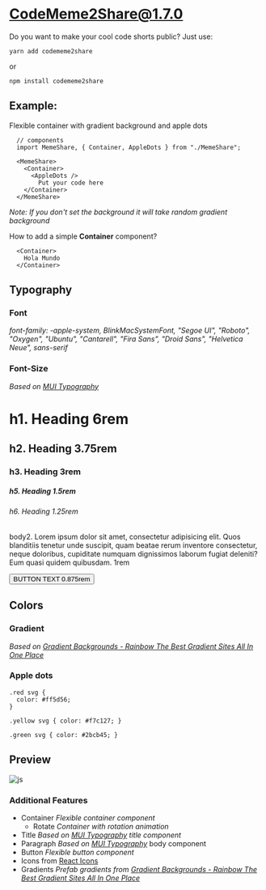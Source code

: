 # CodeMeme2Share@1.7.0

Do you want to make your cool code shorts public?
Just use:

```
yarn add codememe2share
```

or

```
npm install codememe2share
```

## Example:

Flexible container with gradient background and apple dots

```
  // components
  import MemeShare, { Container, AppleDots } from "./MemeShare";

  <MemeShare>
    <Container>
      <AppleDots />
        Put your code here
    </Container>
  </MemeShare>
```

<i>Note: If you don't set the background it will take random gradient background</i>

How to add a simple <strong>Container</strong> component?

```
  <Container>
    Hola Mundo
  </Container>
```

## Typography

### Font

<i>font-family: -apple-system, BlinkMacSystemFont, "Segoe UI", "Roboto", "Oxygen", "Ubuntu", "Cantarell", "Fira Sans", "Droid Sans", "Helvetica Neue", sans-serif</i>

### Font-Size

<i>Based on [MUI Typography](https://mui.com/components/typography)</i>

<h1>h1. Heading 6rem</h1>
<h2>h2. Heading 3.75rem</h2>
<h3>h3. Heading 3rem</h3>
<h4h4. Heading 2.125rem</h4>
<h5>h5. Heading 1.5rem</h5>
<h6>h6. Heading 1.25rem</h6>
<p>body2. Lorem ipsum dolor sit amet, consectetur adipisicing elit. Quos blanditiis tenetur unde suscipit, quam beatae rerum inventore consectetur, neque doloribus, cupiditate numquam dignissimos laborum fugiat deleniti? Eum quasi quidem quibusdam. 1rem</p>
<button>BUTTON TEXT 0.875rem</button>

## Colors

### Gradient

<i>Based on [Gradient Backgrounds - Rainbow The Best Gradient Sites All In One Place](https://cssgradient.io/gradient-backgrounds/)</i>

### Apple dots

```
.red svg {
  color: #ff5d56;
}
```

```
.yellow svg { color: #f7c127; }
```

```
.green svg { color: #2bcb45; }
```

## Preview

![js](https://user-images.githubusercontent.com/40501794/158018430-169c3a3c-9cc1-4e44-9b5f-e42304fa74fe.jpg)

### Additional Features

- Container <i>Flexible container component</i>
  - Rotate <i>Container with rotation animation</i>
- Title <i>Based on [MUI Typography](https://mui.com/components/typography) title component</i>
- Paragraph <i>Based on [MUI Typography](https://mui.com/components/typography)</i> body component
- Button <i>Flexible button component</i>
- Icons from [React Icons](https://react-icons.github.io/react-icons/)
- Gradients <i>Prefab gradients from [Gradient Backgrounds - Rainbow The Best Gradient Sites All In One Place](https://cssgradient.io/gradient-backgrounds/)</i>
